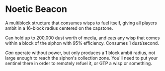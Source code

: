 # Noetic Beacon
A multiblock structure that consumes wisps to fuel itself, giving all players ambit in a 16-block radius centered on the capstone.

Can hold up to 200,000 dust worth of media, and eats any wisp that comes within a block of the siphon with 95% efficiency. Consumes 1 dust/second.

*Can* operate without power, but only produces a 1 block ambit radius, not large enough to reach the siphon's collection zone. You'll need to put your sentinel there in order to remotely refuel it, or GTP a wisp or something.

